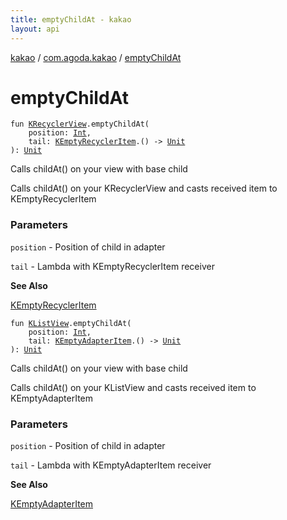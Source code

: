 ```yaml
---
title: emptyChildAt - kakao
layout: api
---
```


<div class='api-docs-breadcrumbs'><a href="../index.html">kakao</a> / <a href="index.html">com.agoda.kakao</a> / <a href=".">emptyChildAt</a></div>

# emptyChildAt

<div class="overload-group" markdown="1">

<div class="signature"><code><span class="keyword">fun </span><a href="-k-recycler-view/index.html"><span class="identifier">KRecyclerView</span></a><span class="symbol">.</span><span class="identifier">emptyChildAt</span><span class="symbol">(</span><br/>&nbsp;&nbsp;&nbsp;&nbsp;<span class="parameterName" id="com.agoda.kakao$emptyChildAt(com.agoda.kakao.KRecyclerView, kotlin.Int, kotlin.Function1((com.agoda.kakao.KEmptyRecyclerItem, kotlin.Unit)))/position">position</span><span class="symbol">:</span>&nbsp;<a href="https://kotlinlang.org/api/latest/jvm/stdlib/kotlin/-int/index.html"><span class="identifier">Int</span></a><span class="symbol">, </span><br/>&nbsp;&nbsp;&nbsp;&nbsp;<span class="parameterName" id="com.agoda.kakao$emptyChildAt(com.agoda.kakao.KRecyclerView, kotlin.Int, kotlin.Function1((com.agoda.kakao.KEmptyRecyclerItem, kotlin.Unit)))/tail">tail</span><span class="symbol">:</span>&nbsp;<a href="-k-empty-recycler-item/index.html"><span class="identifier">KEmptyRecyclerItem</span></a><span class="symbol">.</span><span class="symbol">(</span><span class="symbol">)</span>&nbsp;<span class="symbol">-&gt;</span>&nbsp;<a href="https://kotlinlang.org/api/latest/jvm/stdlib/kotlin/-unit/index.html"><span class="identifier">Unit</span></a><br/><span class="symbol">)</span><span class="symbol">: </span><a href="https://kotlinlang.org/api/latest/jvm/stdlib/kotlin/-unit/index.html"><span class="identifier">Unit</span></a></code></div>

Calls childAt() on your view with base child

Calls childAt() on your KRecyclerView and casts received item to KEmptyRecyclerItem

### Parameters

<code>position</code> - Position of child in adapter

<code>tail</code> - Lambda with KEmptyRecyclerItem receiver

**See Also**

<a href="-k-empty-recycler-item/index.html">KEmptyRecyclerItem</a>

</div>
<div class="overload-group" markdown="1">

<div class="signature"><code><span class="keyword">fun </span><a href="-k-list-view/index.html"><span class="identifier">KListView</span></a><span class="symbol">.</span><span class="identifier">emptyChildAt</span><span class="symbol">(</span><br/>&nbsp;&nbsp;&nbsp;&nbsp;<span class="parameterName" id="com.agoda.kakao$emptyChildAt(com.agoda.kakao.KListView, kotlin.Int, kotlin.Function1((com.agoda.kakao.KEmptyAdapterItem, kotlin.Unit)))/position">position</span><span class="symbol">:</span>&nbsp;<a href="https://kotlinlang.org/api/latest/jvm/stdlib/kotlin/-int/index.html"><span class="identifier">Int</span></a><span class="symbol">, </span><br/>&nbsp;&nbsp;&nbsp;&nbsp;<span class="parameterName" id="com.agoda.kakao$emptyChildAt(com.agoda.kakao.KListView, kotlin.Int, kotlin.Function1((com.agoda.kakao.KEmptyAdapterItem, kotlin.Unit)))/tail">tail</span><span class="symbol">:</span>&nbsp;<a href="-k-empty-adapter-item/index.html"><span class="identifier">KEmptyAdapterItem</span></a><span class="symbol">.</span><span class="symbol">(</span><span class="symbol">)</span>&nbsp;<span class="symbol">-&gt;</span>&nbsp;<a href="https://kotlinlang.org/api/latest/jvm/stdlib/kotlin/-unit/index.html"><span class="identifier">Unit</span></a><br/><span class="symbol">)</span><span class="symbol">: </span><a href="https://kotlinlang.org/api/latest/jvm/stdlib/kotlin/-unit/index.html"><span class="identifier">Unit</span></a></code></div>

Calls childAt() on your view with base child

Calls childAt() on your KListView and casts received item to KEmptyAdapterItem

### Parameters

<code>position</code> - Position of child in adapter

<code>tail</code> - Lambda with KEmptyAdapterItem receiver

**See Also**

<a href="-k-empty-adapter-item/index.html">KEmptyAdapterItem</a>

</div>
